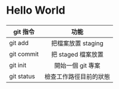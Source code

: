 # Hello World

###

| git 指令       | 功能              |
| ------------- |:-----------------:|
| git add       | 把檔案放置 staging |
| git commit    | 把 staged 檔案放置 |
| git init      | 開始一個 git 專案  |
| git status    | 檢查工作路徑目前的狀態 |